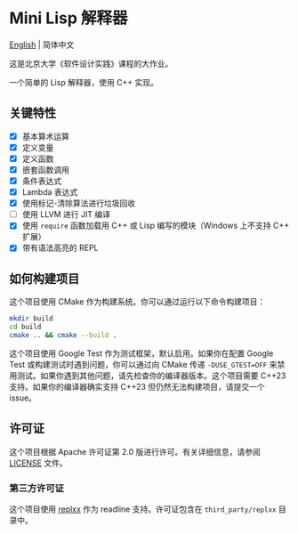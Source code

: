 # Mini Lisp 解释器

[English](./README.md) | 简体中文

这是北京大学《软件设计实践》课程的大作业。

一个简单的 Lisp 解释器，使用 C++ 实现。

## 关键特性

- [x] 基本算术运算
- [x] 定义变量
- [x] 定义函数
- [x] 嵌套函数调用
- [x] 条件表达式
- [x] Lambda 表达式
- [x] 使用标记-清除算法进行垃圾回收
- [ ] 使用 LLVM 进行 JIT 编译
- [x] 使用 `require` 函数加载用 C++ 或 Lisp 编写的模块（Windows 上不支持 C++ 扩展）
- [x] 带有语法高亮的 REPL

## 如何构建项目

这个项目使用 CMake 作为构建系统。你可以通过运行以下命令构建项目：

```bash
mkdir build
cd build
cmake .. && cmake --build .
```

这个项目使用 Google Test 作为测试框架，默认启用。如果你在配置 Google Test 或构建测试时遇到问题，你可以通过向 CMake 传递 `-DUSE_GTEST=OFF` 来禁用测试。如果你遇到其他问题，请先检查你的编译器版本。这个项目需要 C++23 支持。如果你的编译器确实支持 C++23 但仍然无法构建项目，请提交一个 issue。

## 许可证
这个项目根据 Apache 许可证第 2.0 版进行许可。有关详细信息，请参阅 [LICENSE](./LICENSE) 文件。

### 第三方许可证
这个项目使用 [replxx](https://github.com/AmokHuginnsson/replxx) 作为 readline 支持。许可证包含在 `third_party/replxx` 目录中。